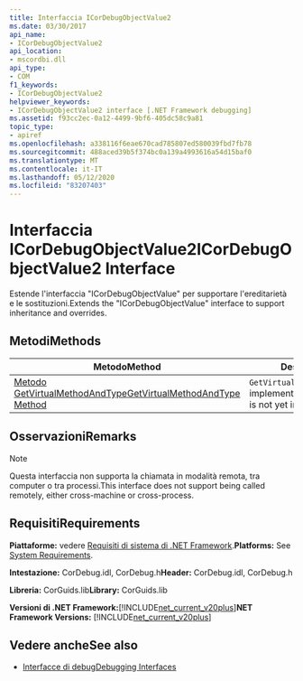 ```yaml
---
title: Interfaccia ICorDebugObjectValue2
ms.date: 03/30/2017
api_name:
- ICorDebugObjectValue2
api_location:
- mscordbi.dll
api_type:
- COM
f1_keywords:
- ICorDebugObjectValue2
helpviewer_keywords:
- ICorDebugObjectValue2 interface [.NET Framework debugging]
ms.assetid: f93cc2ec-0a12-4499-9bf6-405dc58c9a81
topic_type:
- apiref
ms.openlocfilehash: a338116f6eae670cad785807ed580039fbd7fb78
ms.sourcegitcommit: 488aced39b5f374bc0a139a4993616a54d15baf0
ms.translationtype: MT
ms.contentlocale: it-IT
ms.lasthandoff: 05/12/2020
ms.locfileid: "83207403"
---
```

# <a name="icordebugobjectvalue2-interface"></a><span data-ttu-id="bf491-102">Interfaccia ICorDebugObjectValue2</span><span class="sxs-lookup"><span data-stu-id="bf491-102">ICorDebugObjectValue2 Interface</span></span>

<span data-ttu-id="bf491-103">Estende l'interfaccia "ICorDebugObjectValue" per supportare l'ereditarietà e le sostituzioni.</span><span class="sxs-lookup"><span data-stu-id="bf491-103">Extends the "ICorDebugObjectValue" interface to support inheritance and overrides.</span></span>  
  
## <a name="methods"></a><span data-ttu-id="bf491-104">Metodi</span><span class="sxs-lookup"><span data-stu-id="bf491-104">Methods</span></span>  
  
|<span data-ttu-id="bf491-105">Metodo</span><span class="sxs-lookup"><span data-stu-id="bf491-105">Method</span></span>|<span data-ttu-id="bf491-106">Descrizione</span><span class="sxs-lookup"><span data-stu-id="bf491-106">Description</span></span>|  
|------------|-----------------|  
|[<span data-ttu-id="bf491-107">Metodo GetVirtualMethodAndType</span><span class="sxs-lookup"><span data-stu-id="bf491-107">GetVirtualMethodAndType Method</span></span>](icordebugobjectvalue2-getvirtualmethodandtype-method.md)|<span data-ttu-id="bf491-108">`GetVirtualMethodAndType`non è ancora implementato.</span><span class="sxs-lookup"><span data-stu-id="bf491-108">`GetVirtualMethodAndType` is not yet implemented.</span></span>|  
  
## <a name="remarks"></a><span data-ttu-id="bf491-109">Osservazioni</span><span class="sxs-lookup"><span data-stu-id="bf491-109">Remarks</span></span>  
  
> [!NOTE]
> <span data-ttu-id="bf491-110">Questa interfaccia non supporta la chiamata in modalità remota, tra computer o tra processi.</span><span class="sxs-lookup"><span data-stu-id="bf491-110">This interface does not support being called remotely, either cross-machine or cross-process.</span></span>  
  
## <a name="requirements"></a><span data-ttu-id="bf491-111">Requisiti</span><span class="sxs-lookup"><span data-stu-id="bf491-111">Requirements</span></span>  
 <span data-ttu-id="bf491-112">**Piattaforme:** vedere [Requisiti di sistema di .NET Framework](../../get-started/system-requirements.md).</span><span class="sxs-lookup"><span data-stu-id="bf491-112">**Platforms:** See [System Requirements](../../get-started/system-requirements.md).</span></span>  
  
 <span data-ttu-id="bf491-113">**Intestazione:** CorDebug.idl, CorDebug.h</span><span class="sxs-lookup"><span data-stu-id="bf491-113">**Header:** CorDebug.idl, CorDebug.h</span></span>  
  
 <span data-ttu-id="bf491-114">**Libreria:** CorGuids.lib</span><span class="sxs-lookup"><span data-stu-id="bf491-114">**Library:** CorGuids.lib</span></span>  
  
 <span data-ttu-id="bf491-115">**Versioni di .NET Framework:**[!INCLUDE[net_current_v20plus](../../../../includes/net-current-v20plus-md.md)]</span><span class="sxs-lookup"><span data-stu-id="bf491-115">**NET Framework Versions:** [!INCLUDE[net_current_v20plus](../../../../includes/net-current-v20plus-md.md)]</span></span>  
  
## <a name="see-also"></a><span data-ttu-id="bf491-116">Vedere anche</span><span class="sxs-lookup"><span data-stu-id="bf491-116">See also</span></span>

- [<span data-ttu-id="bf491-117">Interfacce di debug</span><span class="sxs-lookup"><span data-stu-id="bf491-117">Debugging Interfaces</span></span>](debugging-interfaces.md)
